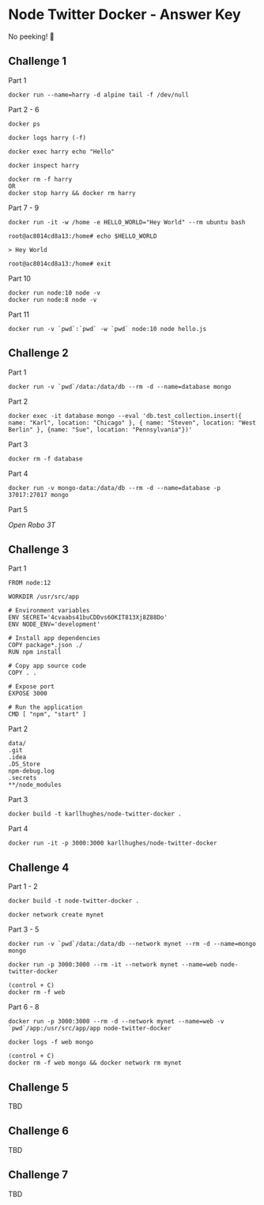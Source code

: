# Node Twitter Docker - Answer Key
No peeking! 👀

## Challenge 1

Part 1
```
docker run --name=harry -d alpine tail -f /dev/null
```

Part 2 - 6
```
docker ps

docker logs harry (-f)

docker exec harry echo "Hello"

docker inspect harry

docker rm -f harry
OR
docker stop harry && docker rm harry
```

Part 7 - 9
```
docker run -it -w /home -e HELLO_WORLD="Hey World" --rm ubuntu bash

root@ac8014cd8a13:/home# echo $HELLO_WORLD

> Hey World

root@ac8014cd8a13:/home# exit
```

Part 10
```
docker run node:10 node -v
docker run node:8 node -v
```

Part 11
```
docker run -v `pwd`:`pwd` -w `pwd` node:10 node hello.js
```

## Challenge 2

Part 1
```
docker run -v `pwd`/data:/data/db --rm -d --name=database mongo
```

Part 2
```
docker exec -it database mongo --eval 'db.test_collection.insert({ name: "Karl", location: "Chicago" }, { name: "Steven", location: "West Berlin" }, {name: "Sue", location: "Pennsylvania"})'
```

Part 3
```
docker rm -f database
```

Part 4
```
docker run -v mongo-data:/data/db --rm -d --name=database -p 37017:27017 mongo
```

Part 5

_Open Robo 3T_

## Challenge 3

Part 1
```
FROM node:12

WORKDIR /usr/src/app

# Environment variables
ENV SECRET='4cvaabs41buCDDvs6OKIT813Xj8Z88Do'
ENV NODE_ENV='development'

# Install app dependencies
COPY package*.json ./
RUN npm install

# Copy app source code
COPY . .

# Expose port
EXPOSE 3000

# Run the application
CMD [ "npm", "start" ]
```

Part 2
```
data/
.git
.idea
.DS_Store
npm-debug.log
.secrets
**/node_modules
```

Part 3
```
docker build -t karllhughes/node-twitter-docker .
```

Part 4
```
docker run -it -p 3000:3000 karllhughes/node-twitter-docker
```

## Challenge 4

Part 1 - 2

```
docker build -t node-twitter-docker .

docker network create mynet
```

Part 3 - 5

```
docker run -v `pwd`/data:/data/db --network mynet --rm -d --name=mongo mongo

docker run -p 3000:3000 --rm -it --network mynet --name=web node-twitter-docker

(control + C)
docker rm -f web
```

Part 6 - 8

```
docker run -p 3000:3000 --rm -d --network mynet --name=web -v `pwd`/app:/usr/src/app/app node-twitter-docker

docker logs -f web mongo

(control + C)
docker rm -f web mongo && docker network rm mynet
```

## Challenge 5
TBD

## Challenge 6
TBD

## Challenge 7
TBD

